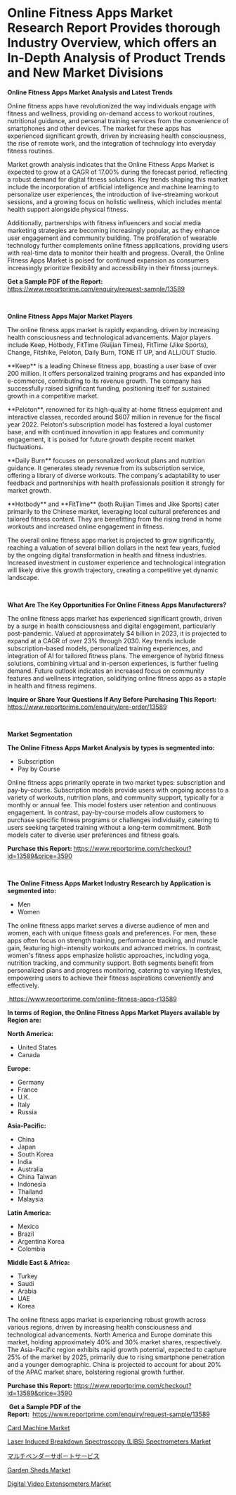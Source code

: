 <p><h1>Online Fitness Apps Market Research Report Provides thorough Industry Overview, which offers an In-Depth Analysis of Product Trends and New Market Divisions</h1></p><p><strong>Online Fitness Apps Market Analysis and Latest Trends</strong></p>
<p><p>Online fitness apps have revolutionized the way individuals engage with fitness and wellness, providing on-demand access to workout routines, nutritional guidance, and personal training services from the convenience of smartphones and other devices. The market for these apps has experienced significant growth, driven by increasing health consciousness, the rise of remote work, and the integration of technology into everyday fitness routines.</p><p>Market growth analysis indicates that the Online Fitness Apps Market is expected to grow at a CAGR of 17.00% during the forecast period, reflecting a robust demand for digital fitness solutions. Key trends shaping this market include the incorporation of artificial intelligence and machine learning to personalize user experiences, the introduction of live-streaming workout sessions, and a growing focus on holistic wellness, which includes mental health support alongside physical fitness.</p><p>Additionally, partnerships with fitness influencers and social media marketing strategies are becoming increasingly popular, as they enhance user engagement and community building. The proliferation of wearable technology further complements online fitness applications, providing users with real-time data to monitor their health and progress. Overall, the Online Fitness Apps Market is poised for continued expansion as consumers increasingly prioritize flexibility and accessibility in their fitness journeys.</p></p>
<p><strong>Get a Sample PDF of the Report:&nbsp;</strong> <a href="https://www.reportprime.com/enquiry/request-sample/13589">https://www.reportprime.com/enquiry/request-sample/13589</a></p>
<p>&nbsp;</p>
<p><strong>Online Fitness Apps Major Market Players</strong></p>
<p><p>The online fitness apps market is rapidly expanding, driven by increasing health consciousness and technological advancements. Major players include Keep, Hotbody, FitTime (Ruijian Times), FitTime (Jike Sports), Change, Fitshike, Peloton, Daily Burn, TONE IT UP, and ALL/OUT Studio.</p><p>**Keep** is a leading Chinese fitness app, boasting a user base of over 200 million. It offers personalized training programs and has expanded into e-commerce, contributing to its revenue growth. The company has successfully raised significant funding, positioning itself for sustained growth in a competitive market.</p><p>**Peloton**, renowned for its high-quality at-home fitness equipment and interactive classes, recorded around $607 million in revenue for the fiscal year 2022. Peloton's subscription model has fostered a loyal customer base, and with continued innovation in app features and community engagement, it is poised for future growth despite recent market fluctuations.</p><p>**Daily Burn** focuses on personalized workout plans and nutrition guidance. It generates steady revenue from its subscription service, offering a library of diverse workouts. The company's adaptability to user feedback and partnerships with health professionals position it strongly for market growth.</p><p>**Hotbody** and **FitTime** (both Ruijian Times and Jike Sports) cater primarily to the Chinese market, leveraging local cultural preferences and tailored fitness content. They are benefitting from the rising trend in home workouts and increased online engagement in fitness.</p><p>The overall online fitness apps market is projected to grow significantly, reaching a valuation of several billion dollars in the next few years, fueled by the ongoing digital transformation in health and fitness industries. Increased investment in customer experience and technological integration will likely drive this growth trajectory, creating a competitive yet dynamic landscape.</p></p>
<p>&nbsp;</p>
<p><strong>What Are The Key Opportunities For Online Fitness Apps Manufacturers?</strong></p>
<p><p>The online fitness apps market has experienced significant growth, driven by a surge in health consciousness and digital engagement, particularly post-pandemic. Valued at approximately $4 billion in 2023, it is projected to expand at a CAGR of over 23% through 2030. Key trends include subscription-based models, personalized training experiences, and integration of AI for tailored fitness plans. The emergence of hybrid fitness solutions, combining virtual and in-person experiences, is further fueling demand. Future outlook indicates an increased focus on community features and wellness integration, solidifying online fitness apps as a staple in health and fitness regimens.</p></p>
<p><strong>Inquire or Share Your Questions If Any Before Purchasing This Report:</strong> <a href="https://www.reportprime.com/enquiry/pre-order/13589">https://www.reportprime.com/enquiry/pre-order/13589</a></p>
<p>&nbsp;</p>
<p><strong>Market Segmentation</strong></p>
<p><strong>The Online Fitness Apps Market Analysis by types is segmented into:</strong></p>
<p><ul><li>Subscription</li><li>Pay by Course</li></ul></p>
<p><p>Online fitness apps primarily operate in two market types: subscription and pay-by-course. Subscription models provide users with ongoing access to a variety of workouts, nutrition plans, and community support, typically for a monthly or annual fee. This model fosters user retention and continuous engagement. In contrast, pay-by-course models allow customers to purchase specific fitness programs or challenges individually, catering to users seeking targeted training without a long-term commitment. Both models cater to diverse user preferences and fitness goals.</p></p>
<p><strong>Purchase this Report:&nbsp;</strong><a href="https://www.reportprime.com/checkout?id=13589&price=3590">https://www.reportprime.com/checkout?id=13589&price=3590</a></p>
<p>&nbsp;</p>
<p><strong>The Online Fitness Apps Market Industry Research by Application is segmented into:</strong></p>
<p><ul><li>Men</li><li>Women</li></ul></p>
<p><p>The online fitness apps market serves a diverse audience of men and women, each with unique fitness goals and preferences. For men, these apps often focus on strength training, performance tracking, and muscle gain, featuring high-intensity workouts and advanced metrics. In contrast, women's fitness apps emphasize holistic approaches, including yoga, nutrition tracking, and community support. Both segments benefit from personalized plans and progress monitoring, catering to varying lifestyles, empowering users to achieve their fitness aspirations conveniently and effectively.</p></p>
<p><a href="https://www.reportprime.com/online-fitness-apps-r13589">&nbsp;https://www.reportprime.com/online-fitness-apps-r13589</a></p>
<p><strong>In terms of Region, the Online Fitness Apps Market Players available by Region are:</strong></p>
<p>
    <p> <strong> North America: </strong>
        <ul>
            <li>United States</li>
            <li>Canada</li>
        </ul>
        </p> 
    <p> <strong> Europe: </strong>
        <ul>
            <li>Germany</li>
            <li>France</li>
            <li>U.K.</li>
            <li>Italy</li>
            <li>Russia</li>
        </ul>
        </p> 
    <p> <strong> Asia-Pacific: </strong>
        <ul>
            <li>China</li>
            <li>Japan</li>
            <li>South Korea</li>
            <li>India</li>
            <li>Australia</li>
            <li>China Taiwan</li>
            <li>Indonesia</li>
            <li>Thailand</li>
            <li>Malaysia</li>
        </ul>
        </p> 
    <p> <strong> Latin America: </strong>
        <ul>
            <li>Mexico</li>
            <li>Brazil</li>
            <li>Argentina Korea</li>
            <li>Colombia</li>
        </ul>
        </p> 
    <p> <strong> Middle East & Africa: </strong>
        <ul>
            <li>Turkey</li>
            <li>Saudi</li>
            <li>Arabia</li>
            <li>UAE</li>
            <li>Korea</li>
        </ul>
    </p>
    </p>
<p><p>The online fitness apps market is experiencing robust growth across various regions, driven by increasing health consciousness and technological advancements. North America and Europe dominate this market, holding approximately 40% and 30% market shares, respectively. The Asia-Pacific region exhibits rapid growth potential, expected to capture 25% of the market by 2025, primarily due to rising smartphone penetration and a younger demographic. China is projected to account for about 20% of the APAC market share, bolstering regional growth further.</p></p>
<p><strong>Purchase this Report: </strong><a href="https://www.reportprime.com/checkout?id=13589&price=3590">https://www.reportprime.com/checkout?id=13589&price=3590</a></p>
<p>&nbsp;<strong>Get a Sample PDF of the Report:&nbsp;&nbsp;</strong><a href="https://www.reportprime.com/enquiry/request-sample/13589">https://www.reportprime.com/enquiry/request-sample/13589</a></p>
<p><strong></strong></p>
<p><p><a href="https://issuu.com/reportprime-2/docs/card-machine-market-size-2030.pptx_5dd5ed87e9d615">Card Machine Market</a></p><p><a href="https://medium.com/@lianapter60/laser-induced-breakdown-spectroscopy-libs-spectrometers-market-forecast-global-market-trends-and-696a3d0f88c8">Laser Induced Breakdown Spectroscopy (LIBS) Spectrometers Market</a></p><p><a href="https://medium.com/@alenaieme/multi-vendor-support-services-market-%E3%81%AF-%E3%82%B3%E3%82%B9%E3%83%88%E7%AE%A1%E7%90%86%E3%81%A8%E5%8A%B9%E7%8E%87%E5%90%91%E4%B8%8A%E3%82%92%E5%84%AA%E5%85%88%E3%81%97%E3%81%BE%E3%81%99-%E3%81%95%E3%82%89%E3%81%AB-%E5%A0%B1%E5%91%8A%E6%9B%B8%E3%81%AF%E5%B8%82%E5%A0%B4%E3%81%AE%E9%9C%80%E8%A6%81%E9%9D%A2%E3%81%A8%E4%BE%9B%E7%B5%A6%E9%9D%A2%E3%81%AE%E4%B8%A1%E6%96%B9%E3%82%92%E3%82%AB%E3%83%90%E3%83%BC%E3%81%97%E3%81%A6%E3%81%84%E3%81%BE%E3%81%99-31e2a91de0d9?postPublishedType=initial">マルチベンダーサポートサービス</a></p><p><a href="https://www.linkedin.com/pulse/garden-sheds-market-overview-global-trends-future-prospects-ufiaf?trackingId=K1ro%2BCJQS5Smo1lgz2sTsw%3D%3D">Garden Sheds Market</a></p><p><a href="https://medium.com/@lianapter60/this-report-on-digital-video-extensometers-market-is-a-comprehensive-analysis-of-market-shares-e56e345effe3">Digital Video Extensometers Market</a></p></p>